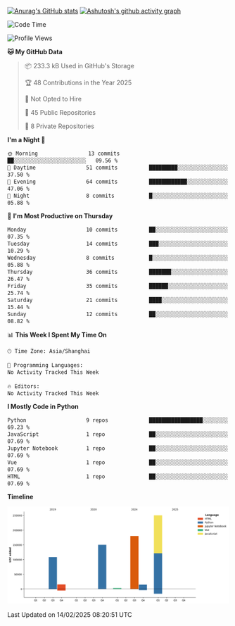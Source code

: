 

[![Anurag's GitHub stats](https://github-readme-stats.vercel.app/api?username=24mlight&show_icons=true&theme=buefy)](https://github.com/anuraghazra/github-readme-stats)
[![Ashutosh's github activity graph](https://github-readme-activity-graph.vercel.app/graph?username=24mlight&theme=tokyo-night)](https://github.com/ashutosh00710/github-readme-activity-graph)

<!--START_SECTION:waka-->
![Code Time](http://img.shields.io/badge/Code%20Time-22%20hrs%2055%20mins-blue)

![Profile Views](http://img.shields.io/badge/Profile%20Views-84-blue)

**🐱 My GitHub Data** 

> 📦 233.3 kB Used in GitHub's Storage 
 > 
> 🏆 48 Contributions in the Year 2025
 > 
> 🚫 Not Opted to Hire
 > 
> 📜 45 Public Repositories 
 > 
> 🔑 8 Private Repositories 
 > 
**I'm a Night 🦉** 

```text
🌞 Morning                13 commits          ██░░░░░░░░░░░░░░░░░░░░░░░   09.56 % 
🌆 Daytime                51 commits          █████████░░░░░░░░░░░░░░░░   37.50 % 
🌃 Evening                64 commits          ████████████░░░░░░░░░░░░░   47.06 % 
🌙 Night                  8 commits           █░░░░░░░░░░░░░░░░░░░░░░░░   05.88 % 
```
📅 **I'm Most Productive on Thursday** 

```text
Monday                   10 commits          ██░░░░░░░░░░░░░░░░░░░░░░░   07.35 % 
Tuesday                  14 commits          ███░░░░░░░░░░░░░░░░░░░░░░   10.29 % 
Wednesday                8 commits           █░░░░░░░░░░░░░░░░░░░░░░░░   05.88 % 
Thursday                 36 commits          ███████░░░░░░░░░░░░░░░░░░   26.47 % 
Friday                   35 commits          ██████░░░░░░░░░░░░░░░░░░░   25.74 % 
Saturday                 21 commits          ████░░░░░░░░░░░░░░░░░░░░░   15.44 % 
Sunday                   12 commits          ██░░░░░░░░░░░░░░░░░░░░░░░   08.82 % 
```


📊 **This Week I Spent My Time On** 

```text
🕑︎ Time Zone: Asia/Shanghai

💬 Programming Languages: 
No Activity Tracked This Week

🔥 Editors: 
No Activity Tracked This Week
```

**I Mostly Code in Python** 

```text
Python                   9 repos             █████████████████░░░░░░░░   69.23 % 
JavaScript               1 repo              ██░░░░░░░░░░░░░░░░░░░░░░░   07.69 % 
Jupyter Notebook         1 repo              ██░░░░░░░░░░░░░░░░░░░░░░░   07.69 % 
Vue                      1 repo              ██░░░░░░░░░░░░░░░░░░░░░░░   07.69 % 
HTML                     1 repo              ██░░░░░░░░░░░░░░░░░░░░░░░   07.69 % 
```



**Timeline**

![Lines of Code chart](https://raw.githubusercontent.com/24mlight/24mlight/main/assets/bar_graph.png)


 Last Updated on 14/02/2025 08:20:51 UTC
<!--END_SECTION:waka-->
